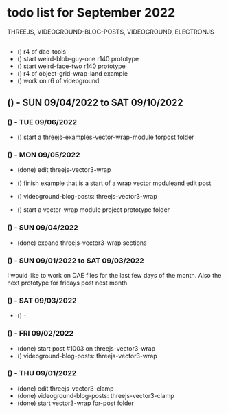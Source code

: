 # todo list for September 2022

THREEJS, VIDEOGROUND-BLOG-POSTS, VIDEOGROUND, ELECTRONJS

## 

* () r4 of dae-tools
* () start weird-blob-guy-one r140 prototype
* () start weird-face-two r140 prototype
* () r4 of object-grid-wrap-land example
* () work on r6 of videoground

## () - SUN 09/04/2022 to  SAT 09/10/2022

### () - TUE 09/06/2022
* () start a threejs-examples-vector-wrap-module forpost folder

### () - MON 09/05/2022
* (done) edit threejs-vector3-wrap

* () finish example that is a start of a wrap vector moduleand edit post

* () videoground-blog-posts: threejs-vector3-wrap
* () start a vector-wrap module project prototype folder

### () - SUN 09/04/2022
* (done) expand threejs-vector3-wrap sections

### () - SUN 09/01/2022 to  SAT 09/03/2022

I would like to work on DAE files for the last few days of the month. Also the next prototype for fridays post nest month.

### () - SAT 09/03/2022
* () -

### () - FRI 09/02/2022
* (done) start post #1003 on threejs-vector3-wrap
* () videoground-blog-posts: threejs-vector3-wrap

### () - THU 09/01/2022
* (done) edit threejs-vector3-clamp
* (done) videoground-blog-posts: threejs-vector3-clamp
* (done) start vector3-wrap for-post folder
